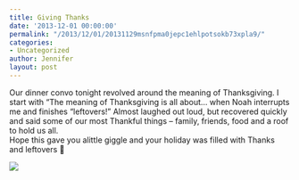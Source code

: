 ```yaml
---
title: Giving Thanks
date: '2013-12-01 00:00:00'
permalink: "/2013/12/01/20131129msnfpma0jepc1ehlpotsokb73xpla9/"
categories:
- Uncategorized
author: Jennifer
layout: post
---
```


Our dinner convo tonight revolved around the meaning of Thanksgiving. I start with &#8220;The meaning of Thanksgiving is all about&#8230; when Noah interrupts me and finishes &#8220;leftovers!&#8221; Almost laughed out loud, but recovered quickly and said some of our most Thankful things &#8211; family, friends, food and a roof to hold us all.   
Hope this gave you alittle giggle and your holiday was filled with Thanks and leftovers 🙂

![](http://static1.squarespace.com/static/50db6bb3e4b015296cd43789/50dfa5b1e4b0dc6320e0b5ea/529ae8cde4b0003dbaa3547b/1385883855661/iphone-20131201024415-0.jpg)
